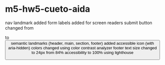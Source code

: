 # m5-hw5-cueto-aida
nav landmark added
form labels added for screen readers
submit button changed from <div> to <button>
semantic landmarks (header, main, section, footer) added
accessible icon (with aria-hidden)
colors changed using color contrast analyzer
footer text size changed to 24px
from 84% accessibility to 100% using lighthouse